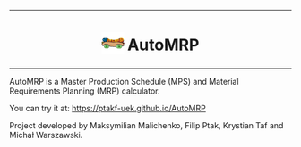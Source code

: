 ***

<h1 align="center"> 
  <sub>
    <img src="src/static/assets/icons/favicon.ico" height="40" width="40">
  </sub>
  AutoMRP
</h1>

***

AutoMRP is a Master Production Schedule (MPS) and Material Requirements Planning (MRP) calculator.

You can try it at: https://ptakf-uek.github.io/AutoMRP

Project developed by Maksymilian Malichenko, Filip Ptak, Krystian Taf and Michał Warszawski.
